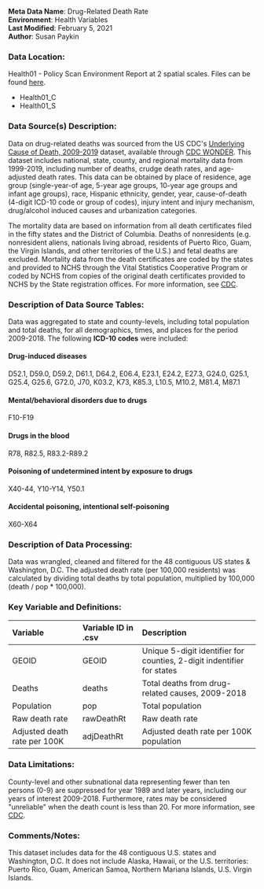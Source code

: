 **Meta Data Name**: Drug-Related Death Rate  
**Environment**: Health Variables  
**Last Modified**: February 5, 2021  
**Author**: Susan Paykin  

### Data Location: 
Health01 - Policy Scan Environment Report at 2 spatial scales. Files can be found [here](https://github.com/GeoDaCenter/opioid-policy-scan/tree/master/Policy_Scan/data_final).
* Health01_C
* Health01_S

### Data Source(s) Description:  

Data on drug-related deaths was sourced from the US CDC's [Underlying Cause of Death, 2009-2019](https://wonder.cdc.gov/ucd-icd10.html) dataset, available through [CDC WONDER](https://wonder.cdc.gov/). This dataset includes national, state, county, and regional mortality data from 1999-2019, including number of deaths, crudge death rates, and age-adjusted death rates. This data can be obtained by place of residence, age group (single-year-of age, 5-year age groups, 10-year age groups and infant age groups), race, Hispanic ethnicity, gender, year, cause-of-death (4-digit ICD-10 code or group of codes), injury intent and injury mechanism, drug/alcohol induced causes and urbanization categories. 

The mortality data are based on information from all death certificates filed in the fifty states and the District of Columbia. Deaths of nonresidents (e.g. nonresident aliens, nationals living abroad, residents of Puerto Rico, Guam, the Virgin Islands, and other territories of the U.S.) and fetal deaths are excluded. Mortality data from the death certificates are coded by the states and provided to NCHS through the Vital Statistics Cooperative Program or coded by NCHS from copies of the original death certificates provided to NCHS by the State registration offices. For more information, see [CDC](https://wonder.cdc.gov/wonder/help/ucd.html#).

### Description of Data Source Tables: 

Data was aggregated to state and county-levels, including total population and total deaths, for all demographics, times, and places for the period 2009-2018. The following **ICD-10 codes** were included:  

#### Drug-induced diseases
D52.1, D59.0, D59.2, D61.1, D64.2, E06.4, E23.1, E24.2, E27.3, G24.0, G25.1, G25.4, G25.6, G72.0, J70, K03.2, K73, K85.3, L10.5, M10.2, M81.4, M87.1

#### Mental/behavioral disorders due to drugs
F10-F19 

#### Drugs in the blood
R78, R82.5, R83.2-R89.2 

#### Poisoning of undetermined intent by exposure to drugs
X40-44, Y10-Y14, Y50.1 

#### Accidental poisoning, intentional self-poisoning
X60-X64 

### Description of Data Processing: 

Data was wrangled, cleaned and filtered for the 48 contiguous US states & Washington, D.C. The adjusted death rate (per 100,000 residents) was calculated by dividing total deaths by total population, multiplied by 100,000 (death / pop * 100,000). 

### Key Variable and Definitions:

| Variable | Variable ID in .csv | Description |
|:---------|:--------------------|:------------|
| GEOID | GEOID | Unique 5-digit identifier for counties, 2-digit indentifier for states |
| Deaths | deaths | Total deaths from drug-related causes, 2009-2018 |
| Population | pop | Total population |
| Raw death rate | rawDeathRt | Raw death rate |
| Adjusted death rate per 100K | adjDeathRt | Adjusted death rate per 100K population |

### Data Limitations: 

County-level and other subnational data representing fewer than ten persons (0-9) are suppressed for year 1989 and later years, including our years of interest 2009-2018. Furthermore, rates may be considered "unreliable" when the death count is less than 20. For more information, see [CDC](https://wonder.cdc.gov/wonder/help/ucd.html#). 

### Comments/Notes:

This dataset includes data for the 48 contiguous U.S. states and Washington, D.C. It does not include Alaska, Hawaii, or the U.S. territories: Puerto Rico, Guam, American Samoa, Northern Mariana Islands, U.S. Virgin Islands.
